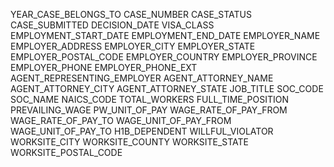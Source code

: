 YEAR_CASE_BELONGS_TO
CASE_NUMBER
CASE_STATUS
CASE_SUBMITTED
DECISION_DATE
VISA_CLASS
EMPLOYMENT_START_DATE
EMPLOYMENT_END_DATE
EMPLOYER_NAME
EMPLOYER_ADDRESS
EMPLOYER_CITY
EMPLOYER_STATE
EMPLOYER_POSTAL_CODE
EMPLOYER_COUNTRY
EMPLOYER_PROVINCE
EMPLOYER_PHONE
EMPLOYER_PHONE_EXT
AGENT_REPRESENTING_EMPLOYER
AGENT_ATTORNEY_NAME
AGENT_ATTORNEY_CITY
AGENT_ATTORNEY_STATE
JOB_TITLE
SOC_CODE
SOC_NAME
NAICS_CODE
TOTAL_WORKERS
FULL_TIME_POSITION
PREVAILING_WAGE
PW_UNIT_OF_PAY
WAGE_RATE_OF_PAY_FROM
WAGE_RATE_OF_PAY_TO
WAGE_UNIT_OF_PAY_FROM
WAGE_UNIT_OF_PAY_TO
H1B_DEPENDENT
WILLFUL_VIOLATOR
WORKSITE_CITY
WORKSITE_COUNTY
WORKSITE_STATE
WORKSITE_POSTAL_CODE